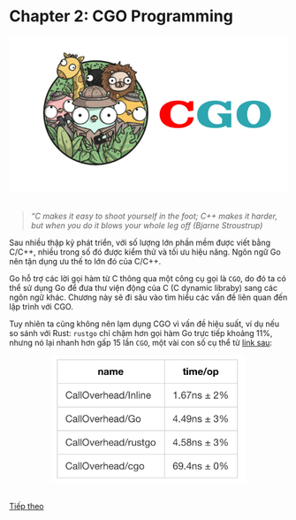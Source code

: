# Chapter 2: CGO Programming

<div align="center">
	<img src="../images/ch2.png">
	<br/>
	<span align="center">
		<i></i>
	</span>
</div>
<br/>

>*“C makes it easy to shoot yourself in the foot; C++ makes it harder, but when you do it blows your whole leg off (Bjarne Stroustrup)*

Sau nhiều thập kỷ phát triển, với số lượng lớn phần mềm được viết bằng C/C++, nhiều trong số đó được kiểm thử và tối ưu hiệu năng. Ngôn ngữ Go nên tận dụng ưu thế to lớn đó của C/C++.

Go hỗ trợ các lời gọi hàm từ C thông qua một công cụ gọi là `CGO`, do đó ta có thể sử dụng Go để đưa thư viện động của C (C dynamic libraby) sang các ngôn ngữ khác. Chương này sẽ đi sâu vào tìm hiểu các vấn đề liên quan đến lập trình với CGO.

Tuy nhiên ta cũng không nên lạm dụng CGO vì vấn đề hiệu suất, ví dụ nếu so sánh với Rust: `rustgo` chỉ chậm hơn gọi hàm Go trực tiếp khoảng 11%, nhưng nó lại nhanh hơn gấp 15 lần `CGO`, một vài con số cụ thể từ [link sau](https://blog.filippo.io/rustgo/):

<div align="center">
	<img src="../images/ch2-table-per.png" width="350>
	<br/>
	<span align="center">
		<i></i>
	</span>
</div>
<br/>

[Tiếp theo](ch2-01-quick-start.md)
